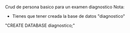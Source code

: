 Crud de persona basico para un examen diagnostico
Nota: 
- Tienes que tener creada la base de datos "diagnostico"
 

"CREATE DATABASE diagnostico;"
